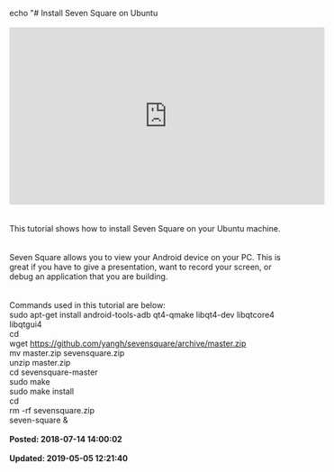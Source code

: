 echo "# Install Seven Square on Ubuntu<br /><br /><iframe width="560" height="315" src="https://www.youtube.com/embed/ZBOsf0uXx74" frameborder="0" allow="autoplay; encrypted-media" allowfullscreen></iframe><br /><br /><br />This tutorial shows how to install Seven Square on your Ubuntu machine.  <br /><br /><br />Seven Square allows you to view your Android device on your PC. This is great if you have to give a presentation, want to record your screen, or debug an application that you are building.<br /><br /><br />Commands used in this tutorial are below:<br />sudo apt-get install android-tools-adb qt4-qmake libqt4-dev libqtcore4 libqtgui4<br />cd <br />wget https://github.com/yangh/sevensquare/archive/master.zip<br />mv master.zip sevensquare.zip<br />unzip master.zip<br />cd sevensquare-master<br />sudo make<br />sudo make install<br />cd<br />rm -rf sevensquare.zip<br />seven-square &<br /><br />**Posted: 2018-07-14 14:00:02**<br /><br />**Updated: 2019-05-05 12:21:40**<br /><br />
